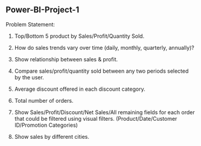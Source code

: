 ## Power-BI-Project-1

Problem Statement:
1) Top/Bottom 5 product by Sales/Profit/Quantity Sold.

2) How do sales trends vary over time (daily, monthly, quarterly, annually)?

3) Show relationship between sales & profit.

4) Compare sales/profit/quantity sold between any two periods selected by the user.

5) Average discount offered in each discount category.

6) Total number of orders.

7) Show Sales/Profit/Discount/Net Sales/All remaining fields for each order that could be filtered using visual filters. (Product/Date/Customer ID/Promotion Categories)

8) Show sales by different cities.
